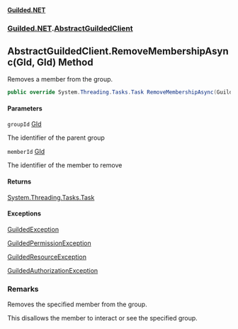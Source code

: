 
#### [Guilded.NET](Guilded_NET 'Guilded.NET')
### [Guilded.NET](Guilded_NET#Guilded_NET 'Guilded.NET').[AbstractGuildedClient](AbstractGuildedClient 'Guilded.NET.AbstractGuildedClient')
## AbstractGuildedClient.RemoveMembershipAsync(GId, GId) Method

Removes a member from the group.
```csharp
public override System.Threading.Tasks.Task RemoveMembershipAsync(Guilded.NET.Base.GId groupId, Guilded.NET.Base.GId memberId);
```

#### Parameters

<a name='Guilded_NET_AbstractGuildedClient_RemoveMembershipAsync(Guilded_NET_Base_GId_Guilded_NET_Base_GId)_groupId'></a>
`groupId` [GId](https://guilded-net.github.io/references/GId 'Guilded.NET.Base.GId')

The identifier of the parent group

<a name='Guilded_NET_AbstractGuildedClient_RemoveMembershipAsync(Guilded_NET_Base_GId_Guilded_NET_Base_GId)_memberId'></a>
`memberId` [GId](https://guilded-net.github.io/references/GId 'Guilded.NET.Base.GId')

The identifier of the member to remove


#### Returns
[System.Threading.Tasks.Task](https://docs.microsoft.com/en-us/dotnet/api/System.Threading.Tasks.Task 'System.Threading.Tasks.Task')


#### Exceptions

[GuildedException](https://guilded-net.github.io/references/GuildedException 'Guilded.NET.Base.GuildedException')

[GuildedPermissionException](https://guilded-net.github.io/references/GuildedPermissionException 'Guilded.NET.Base.GuildedPermissionException')

[GuildedResourceException](https://guilded-net.github.io/references/GuildedResourceException 'Guilded.NET.Base.GuildedResourceException')

[GuildedAuthorizationException](https://guilded-net.github.io/references/GuildedAuthorizationException 'Guilded.NET.Base.GuildedAuthorizationException')

### Remarks
  
Removes the specified member from the group.  
  
This disallows the member to interact or see the specified group.
